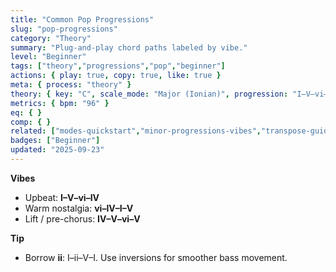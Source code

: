 ```yaml
---
title: "Common Pop Progressions"
slug: "pop-progressions"
category: "Theory"
summary: "Plug-and-play chord paths labeled by vibe."
level: "Beginner"
tags: ["theory","progressions","pop","beginner"]
actions: { play: true, copy: true, like: true }
meta: { process: "theory" }
theory: { key: "C", scale_mode: "Major (Ionian)", progression: "I–V–vi–IV" }
metrics: { bpm: "96" }
eq: { }
comp: { }
related: ["modes-quickstart","minor-progressions-vibes","transpose-guide"]
badges: ["Beginner"]
updated: "2025-09-23"
---
```

**Vibes**
- Upbeat: **I–V–vi–IV**
- Warm nostalgia: **vi–IV–I–V**
- Lift / pre-chorus: **IV–V–vi–V**

**Tip**
- Borrow **ii**: I–ii–V–I. Use inversions for smoother bass movement.
